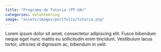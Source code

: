 ```yaml
---
title: "Programa de Tutoria (PT-UA)"
categories: volunteering
image: "assets/images/portfolio/tutoria.png"
---
```


Lorem ipsum dolor sit amet, consectetur adipiscing elit. Fusce bibendum neque eget nunc mattis eu sollicitudin enim tincidunt. Vestibulum lacus tortor, ultricies id dignissim ac, bibendum in velit.